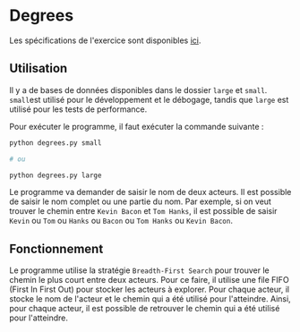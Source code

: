 # Degrees

Les spécifications de l'exercice sont disponibles [ici](https://cs50.harvard.edu/ai/2020/projects/0/degrees/).

## Utilisation

Il y a de bases de données disponibles dans le dossier `large` et `small`. `small`est utilisé pour le développement et le débogage, tandis que `large` est utilisé pour les tests de performance.

Pour exécuter le programme, il faut exécuter la commande suivante :

```bash
python degrees.py small

# ou

python degrees.py large
```

Le programme va demander de saisir le nom de deux acteurs. Il est possible de saisir le nom complet ou une partie du nom. Par exemple, si on veut trouver le chemin entre `Kevin Bacon` et `Tom Hanks`, il est possible de saisir `Kevin` ou `Tom` ou `Hanks` ou `Bacon` ou `Tom Hanks` ou `Kevin Bacon`.

## Fonctionnement

Le programme utilise la stratégie `Breadth-First Search` pour trouver le chemin le plus court entre deux acteurs. Pour ce faire, il utilise une file FIFO (First In First Out) pour stocker les acteurs à explorer. Pour chaque acteur, il stocke le nom de l'acteur et le chemin qui a été utilisé pour l'atteindre. Ainsi, pour chaque acteur, il est possible de retrouver le chemin qui a été utilisé pour l'atteindre.
